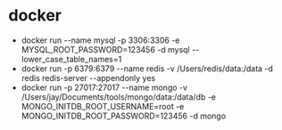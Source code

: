 # docker
- docker run --name mysql -p 3306:3306 -e MYSQL_ROOT_PASSWORD=123456 -d mysql --lower_case_table_names=1
- docker run -p 6379:6379 --name redis -v /Users/redis/data:/data -d redis redis-server --appendonly yes
- docker run -p 27017:27017 --name mongo -v /Users/jay/Documents/tools/mongo/data:/data/db -e MONGO_INITDB_ROOT_USERNAME=root -e MONGO_INITDB_ROOT_PASSWORD=123456 -d mongo
